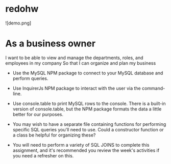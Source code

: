 # redohw
![demo.png]
# As a business owner
I want to be able to view and manage the departments, roles, and employees in my company
So that I can organize and plan my business
* Use the MySQL NPM package to connect to your MySQL database and perform queries.


* Use InquirerJs NPM package to interact with the user via the command-line.


* Use console.table to print MySQL rows to the console. There is a built-in version of console.table, but the NPM package formats the data a little better for our purposes.


* You may wish to have a separate file containing functions for performing specific SQL queries you'll need to use. Could a constructor function or a class be helpful for organizing these?


* You will need to perform a variety of SQL JOINS to complete this assignment, and it's recommended you review the week's activities if you need a refresher on this.
